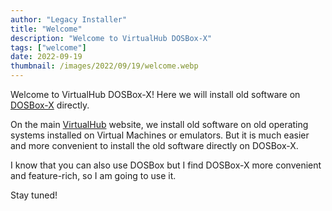 ```yaml
---
author: "Legacy Installer"
title: "Welcome"
description: "Welcome to VirtualHub DOSBox-X"
tags: ["welcome"]
date: 2022-09-19
thumbnail: /images/2022/09/19/welcome.webp
---
```


Welcome to VirtualHub DOSBox-X! Here we will install old software on [DOSBox-X](https://dosbox-x.com/) directly.

On the main [VirtualHub](https://www.virtualhub.eu.org) website, we install old software on old operating systems installed on Virtual Machines or emulators. But it is much easier and more convenient to install the old software directly on DOSBox-X.

I know that you can also use DOSBox but I find DOSBox-X more convenient and feature-rich, so I am going to use it.

Stay tuned!

<script src="https://giscus.app/client.js"
        data-repo="InstallerLegacy/dosbox-x.virtualhub.eu.org"
        data-repo-id="R_kgDOIBmYVg"
        data-category="Comments"
        data-category-id="DIC_kwDOIBmYVs4CRhwo"
        data-mapping="pathname"
        data-strict="0"
        data-reactions-enabled="1"
        data-emit-metadata="0"
        data-input-position="top"
        data-theme="preferred_color_scheme"
        data-lang="en"
        data-loading="lazy"
        crossorigin="anonymous"
        async>
</script>
